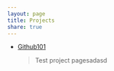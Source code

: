 ```yaml
---
layout: page
title: Projects 
share: true
---
```


<!-- Tambahkan secara manual setiap project yang sudah ada gh-pages 
format:
	* [nama-project](link) <br>
		> deskripsi
-->

* [Github101](http://f201.github.io/Github101/) <br>
	> Test project pagesadasd
